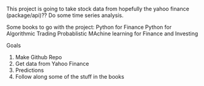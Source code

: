 This project is going to take stock data from hopefully the yahoo finance (package/api)?? Do some time series analysis.

Some books to go with the project: 
    Python for Finance
    Python for Algorithmic Trading
    Probablistic MAchine learning for Finance and Investing

Goals
1. Make Github Repo
2. Get data from Yahoo Finance
3. Predictions
4. Follow along some of the stuff in the books
